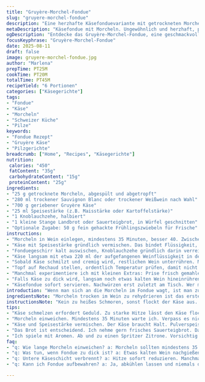 ```yaml
---
title: "Gruyère-Morchel-Fondue"
slug: "gruyere-morchel-fondue"
description: "Eine herzhafte Käsefonduevariante mit getrockneten Morcheln, die in trockenem Weißwein eingeweicht werden. Statt Riesling nehme ich oft trockenen Sauvignon Blanc, da er eine knackigere Säure bringt. Die Morcheln werden fein geschnitten und mit geriebenem Gruyère und etwas Maizena vermischt. Knoblauch zum Reiben ins Fonduegeschirr, für Aroma und Schutz des Käses. Statt klassischer Baguette-Cubes serviere ich leicht angeröstete Polentawürfel oder Sauerteigbrot – gibt mehr Crunch. Wichtig: Geduld beim Schmelzen, Käse nicht zu heiß, sonst gerinnt er. Hitze langsam anpassen, immer rühren, keine Eile. Morchelaroma entfaltet sich erst, wenn es sanft mitkäst. Der Trick ist Timing und das richtige Verhältnis von Käse zu Speisestärke, das wirkt wie Kleber. Ein echtes Geschmackserlebnis, wenn man weiß, wann man aufhören muss."
metaDescription: "Käsefondue mit Morcheln. Ungewöhnlich und herzhaft, perfekte Kombination aus Gruyère und erdigen Aromen - ein Genuss für Käseliebhaber"
ogDescription: "Entdecke das Gruyère-Morchel-Fondue, eine geschmackvolle Käsevariation mit edlen Pilzen und knackigem Brot – ein echtes Erlebnis"
focusKeyphrase: "Gruyère-Morchel-Fondue"
date: 2025-08-11
draft: false
image: gruyere-morchel-fondue.jpg
author: "Marlena"
prepTime: PT25M
cookTime: PT20M
totalTime: PT45M
recipeYield: "6 Portionen"
categories: ["Käsegerichte"]
tags:
- "Fondue"
- "Käse"
- "Morcheln"
- "Schweizer Küche"
- "Pilze"
keywords:
- "Fondue Rezept"
- "Gruyère Käse"
- "Pilzgerichte"
breadcrumb: ["Home", "Recipes", "Käsegerichte"]
nutrition: 
 calories: "450"
 fatContent: "35g"
 carbohydrateContent: "15g"
 proteinContent: "25g"
ingredients:
- "25 g getrocknete Morcheln, abgespült und abgetropft"
- "280 ml trockener Sauvignon Blanc oder trockener Weißwein nach Wahl"
- "700 g geriebener Gruyère Käse"
- "25 ml Speisestärke (z.B. Maisstärke oder Kartoffelstärke)"
- "1 Knoblauchzehe, halbiert"
- "1 kleine Stange Landbrot oder Sauerteigbrot, in Würfel geschnitten"
- "Optionale Zugabe: 50 g fein gehackte Frühlingszwiebeln für Frische"
instructions:
- "Morcheln in Wein einlegen, mindestens 35 Minuten, besser 40. Zwischendurch riechen, der Duft zeigt, wann's reicht. Abgießen, Flüssigkeit auffangen. Morcheln klein schneiden, aber nicht zu fein. Mehr Biss schmeckt besser."
- "Käse mit Speisestärke gründlich vermischen. Das bindet Flüssigkeit, verhindert Klumpenbildung beim Schmelzen – das hab ich auch erst lernen müssen. Sonst alles matschig und unansehnlich."
- "Fonduegeschirr kalt auswischen, Knoblauchzehe gründlich darin verreiben, die Hälfte drin liegen lassen für sanfte Knoblauchnote. Kein zu starkes Aroma, sonst übertönt alles."
- "Käse langsam mit etwa 220 ml der aufgefangenen Weinflüssigkeit in den Topf geben, Auf mittlerer Hitze langsam erwärmen, viel rühren – mit Holzlöffel oder kleinen Schneebesen. Die Mischung darf nicht kochen, sonst trennt sich die Molke. Das ist der häufige Anfängerfehler."
- "Sobald Käse schmilzt und cremig wird, restlichen Wein unterrühren. Morcheln hinzufügen und vorsichtig unterheben. Nicht zu lange kochen, sonst weicht der Käse auf. Konsistenz soll dickflüssig vom Löffel fallen, glänzend, nicht klebrig oder trocken."
- "Topf auf Rechaud stellen, ordentlich Temperatur prüfen, damit nicht verbrennt. Regelmäßig umrühren, sonst setzen sich die Morcheln an den Boden und verbrennen. Nebenbei Brotwürfel leicht antoasten, damit sie nicht mehlig und zu weich sind – idealer Kontrast zur cremigen Käsemasse."
- "Manchmal experimentiere ich mit kleinen Extras: Prise frisch gemahlener Pfeffer oder Muskat, ein Spritzer Zitronensaft bringt nochmal mehr Struktur rein. Das sollte man allerdings sehr vorsichtig dosieren; zu viel Zitrone zerreißt das Fondue."
- "Falls Käse zu dick wird, langsam noch etwas kalten Wein hineinrühren. Zu flüssig? Mit wenig mehr Stärke anrühren, zurück in Fondue. Geduld, immer schrittweise."
- "Käsefondue sofort servieren. Nachwürzen erst zuletzt am Tisch. Wer mag, kann die Knoblauchhälfte entfernen, wenn es zu intensiv wird. Wichtig: keine zu großen Brotstücke, sonst wird es unhandlich beim Eintauchen."
introduction: "Wenn man sich an die Morcheln im Fondue wagt, ist man zu Beginn skeptisch. Morcheln, trocken und robust, anders als frische Champignons oder Klassiker wie Emmentaler. Früher war ich zu ungeduldig, die Einweichzeit zu kurz, Resultat: fade Konsistenz ohne Aroma. Seit ich die Morcheln lange im Weißwein quellen lasse, entwickelt sich eine erdige Tiefe, die dem Gruyère mehr Charakter gibt. Wichtig auch, glasig schneiden – zu dick und die Fonduekonsistenz leidet. Das Zusammenspiel von Wein, Käse und Pilz ist eine kleine feine Balance. Zu starke Hitze zerstört alles, zu wenig verschmilzt der Käse nicht richtig. Für mich ist dieses Gericht ein kleines Abenteuer am Herd, das immer wieder neu fordert. Nicht einfach nur rühren, sondern spüren, wenn der Käse den Punkt erreicht, an dem er perfekt zusammenhält und die Morcheln in Textur und Aroma harmonieren."
ingredientsNote: "Morcheln trocken im Wein zu rehydrieren ist das erste A und O, sonst bleiben sie zäh und aromatisch flach. Als Ersatz für Weißwein klappt ein trockener Wermut oder Sherry hervorragend, gibt eine leichtere, komplexe Note. Statt Gruyère kann man eine Mischung aus Emmentaler und Comté nehmen, die Kombination sorgt für mehr Tiefe. Die Speisestärke kann im Notfall auch durch gemahlenes Brot oder feines Mehl ersetzt werden, wirkt dann zwar nicht ganz so elastisch, bringt aber Stabilität. Knoblauch nicht zu viel nutzen, sonst überlagert er die zarten Pilztöne. Brot am besten frisch, abgestandenes saugt nur auf, ohne Geschmack beizusteuern. Auch Polentawürfel funktionieren gut, bringen einen anderen Biss. Frühlingszwiebeln oder frische Kräuter wie Petersilie bringen Frische, leicht zitronige Akzente."
instructionsNote: "Kein zu heißes Schmoren, sonst flockt der Käse aus. Immer geduldig rühren, erst cremig werden lassen, das ist der Punkt, den Anfänger oft verpassen. Umrühren nicht vergessen, Boden kontrollieren – fängt an zu knistern, Hitze reduzieren. Das deutet darauf hin, dass es anbrennt. Für ein runderes Aroma Morcheln erst ganz am Ende rein, sonst gehen die Pilze zu stark verloren. Wein im Blick behalten, zu viel macht Fondue zu flüssig, zu wenig trocken und klumpig. Variation: Restlichen Knoblauch nach Geschmack rein oder rausnehmen. Wichtig: Rechaud heiß genug, aber keine offene Flamme, sonst verbrennt der Käseboden. Der Geruch zeigt auch viel: zu stark sauer oder verbrannt – dann besser neu machen. Reste nie direkt in Kühlschrank stellen, lieber abkühlen lassen, sonst wird Käse steif und grau. Am nächsten Tag Fondue kurz auf niedriger Hitze erwärmen, mit Weißwein verdünnen."
tips:
- "Käse schmelzen erfordert Geduld. Zu starke Hitze lässt den Käse flocken. Ich schätze die niedrige Temperatur. Die Konsistenz wirkt dann cremig und geschmeidig. Rühren ist wichtig. Holzlöffel ist mein Favorit. Man hört das sanfte Quietschen, wenn der Käse schmilzt. Perfekt. Ab und zu werde ich ungeduldig. Dann wird es klumpig. Zusammen rühren. Das Aroma entfaltet sich. Irgendwann meldet sich das Auge. Klare, glänzende Masse erkennen."
- "Morcheln einweichen. Mindestens 35 Minuten warte ich. Verpass es nicht. Der Duft ist der Schlüssel. Zu trocken bleiben die schlafend. Auch der Wein spielt eine Rolle. Ich nehme Sauvignon Blanc für die Frische. Eine zusätzliche Schicht Geschmack. Zu wenig Wein führt dazu, dass alles zu trocken bleibt. Und umgekehrt. Wassergehalt darauf achten. Nach dem Einweichen die Morcheln dünn schneiden. Mehr Biss ist angenehmer."
- "Käse und Speisestärke vermischen. Der Käse braucht Halt. Pulverspeisestärke ist der Kleber, der die Flüssigkeiten bindet. Ich habe das lange nicht gemacht. Am Ende war das Fondue zu flüssig. Sorgfalt ist das A und O. Wenn die Konsistenz nicht stimmt, ist es schwer nachzuholen. Stärker kann tückisch sein. Ich empfehle, nach und nach zu probieren. So wird es immer besser."
- "Das Brot ist entscheidend. Ich nehme gern frisches Sauerteigbrot. Das bringt Kanten. Zu abgestandenes Brot wird matschig. Das taugt nichts für das Fondue. Mal ein Stück erst anrösten. Der Crunch widerspricht der Cremigkeit. Polentawürfel sind auch toll; sie bringen eine andere Textur. Und die Restscheiben sollte man immer im Blick haben. Im Kühlschrank müssen sie abkühlen. Am nächsten Tag leicht erwärmen, dann bleibt der Geschmack erhalten."
- "Ich spiele mit Aromen. Ab und zu einen Spritzer Zitrone. Vorsichtig dosieren, das kann schnell schiefgehen. Zu viel Zitrone? Das schmeckt sauer. Pfeffer oder Muskat sind auch möglich. Das bringt Tiefe. Aber immer mit Bedacht damit umgehen. Das Verhältnis ist heikel. Die knoblauchige Note ist intensiv funkelnd. Experimentieren macht viel Spaß, aber das Basisrezept muss immer im Mittelpunkt stehen."
faq:
- "q: Wie lange Morcheln einweichen? a: Morcheln sollten mindestens 35 Minuten eingeweicht werden. Der Duft ist wichtig. Riechen ist erlaubt. Wenn's schön duftet, ist es Zeit. Einfach abgießen und die Flüssigkeit auffangen."
- "q: Was tun, wenn Fondue zu dick ist? a: Etwas kalten Wein nachgießen. Langsam machen. Nach und nach, dann passt es. Wenn es zu flüssig ist, etwas mehr Stärke anrühren. Das stellt den Halt wieder her."
- "q: Untere Käseschicht verbrennt? a: Hitze sofort reduzieren. Manchmal passiert das beim Rühren. Boden kontrollieren; wenn es knistert, besser gleich niedriger machen. Mutig sein, nicht zu viel riskieren."
- "q: Kann ich Fondue aufbewahren? a: Ja, abkühlen lassen und niemals direkt in den Kühlschrank. Das Käse wird fest und grau. Reste am nächsten Tag beschleunigt leicht erwärmen. Immer etwas Wein hinzu, das rettet die Konsistenz."

---
```

